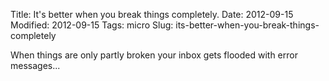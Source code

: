 Title: It's better when you break things completely.
Date: 2012-09-15
Modified: 2012-09-15
Tags: micro
Slug: its-better-when-you-break-things-completely

When things are only partly broken your inbox gets flooded with error messages...
